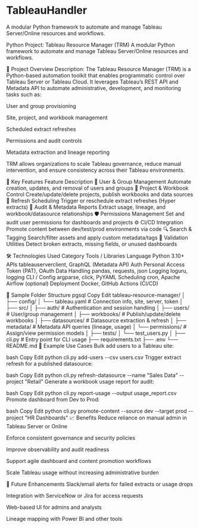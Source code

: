# TableauHandler
A modular Python framework to automate and manage Tableau Server/Online resources and workflows.


 Python Project: Tableau Resource Manager (TRM)
A modular Python framework to automate and manage Tableau Server/Online resources and workflows.

📘 Project Overview
Description:
The Tableau Resource Manager (TRM) is a Python-based automation toolkit that enables programmatic control over Tableau Server or Tableau Cloud. It leverages Tableau’s REST API and Metadata API to automate administrative, development, and monitoring tasks such as:

User and group provisioning

Site, project, and workbook management

Scheduled extract refreshes

Permissions and audit controls

Metadata extraction and lineage reporting

TRM allows organizations to scale Tableau governance, reduce manual intervention, and ensure consistency across their Tableau environments.

🎯 Key Features
Feature	Description
🔐 User & Group Management	Automate creation, updates, and removal of users and groups
📁 Project & Workbook Control	Create/update/delete projects, publish workbooks and data sources
🔄 Refresh Scheduling	Trigger or reschedule extract refreshes (Hyper extracts)
🧾 Audit & Metadata Reports	Extract usage, lineage, and workbook/datasource relationships
🛡️ Permissions Management	Set and audit user permissions for dashboards and projects
⚙️ CI/CD Integration	Promote content between dev/test/prod environments via code
🔍 Search & Tagging	Search/filter assets and apply custom metadata/tags
🧪 Validation Utilities	Detect broken extracts, missing fields, or unused dashboards

🛠️ Technologies Used
Category	Tools / Libraries
Language	Python 3.10+
APIs	tableauserverclient, GraphQL (Metadata API)
Auth	Personal Access Token (PAT), OAuth
Data Handling	pandas, requests, json
Logging	loguru, logging
CLI / Config	argparse, click, PyYAML
Scheduling	cron, Apache Airflow (optional)
Deployment	Docker, GitHub Actions (CI/CD)

📂 Sample Folder Structure
pgsql
Copy
Edit
tableau-resource-manager/
│
├── config/
│   └── tableau.yaml             # Connection info, site, server, token
│
├── src/
│   ├── auth/                    # Authentication and session handling
│   ├── users/                   # User/group management
│   ├── workbooks/              # Publish/update/delete workbooks
│   ├── datasources/            # Datasource extraction & refresh
│   ├── metadata/               # Metadata API queries (lineage, usage)
│   └── permissions/            # Assign/view permission models
│
├── tests/
│   └── test_users.py
│
├── cli.py                      # Entry point for CLI usage
├── requirements.txt
├── .env
└── README.md
🧪 Example Use Cases
Bulk add users to a Tableau site:

bash
Copy
Edit
python cli.py add-users --csv users.csv
Trigger extract refresh for a published datasource:

bash
Copy
Edit
python cli.py refresh-datasource --name "Sales Data" --project "Retail"
Generate a workbook usage report for audit:

bash
Copy
Edit
python cli.py report-usage --output usage_report.csv
Promote dashboard from Dev to Prod:

bash
Copy
Edit
python cli.py promote-content --source dev --target prod --project "HR Dashboards"
📈 Benefits
Reduce reliance on manual admin in Tableau Server or Online

Enforce consistent governance and security policies

Improve observability and audit readiness

Support agile dashboard and content promotion workflows

Scale Tableau usage without increasing administrative burden

🚀 Future Enhancements
Slack/email alerts for failed extracts or usage drops

Integration with ServiceNow or Jira for access requests

Web-based UI for admins and analysts

Lineage mapping with Power BI and other tools



